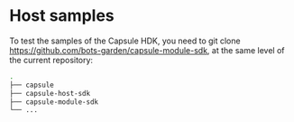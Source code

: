 # Host samples

To test the samples of the Capsule HDK, you need to git clone https://github.com/bots-garden/capsule-module-sdk, at the same level of the current repository:

```bash
.
├── capsule
├── capsule-host-sdk
├── capsule-module-sdk
└── ...
```
